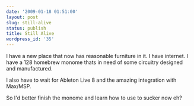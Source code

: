 ```yaml
---
date: '2009-01-18 01:51:00'
layout: post
slug: still-alive
status: publish
title: Still Alive
wordpress_id: '35'
---
```


I have a new place that now has reasonable furniture in it. I have internet. I have a 128 homebrew monome thats in need of some circuitry designed and manufactured.

I also have to wait for Ableton Live 8 and the amazing integration with Max/MSP.

So I'd better finish the monome and learn how to use to sucker now eh?
